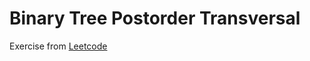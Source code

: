 # Binary Tree Postorder Transversal
Exercise from [Leetcode](https://leetcode.com/problems/binary-tree-postorder-traversal/description/)